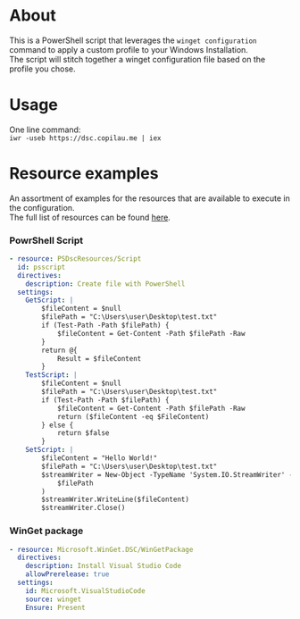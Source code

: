 # About
This is a PowerShell script that leverages the `winget configuration`  command to apply a custom profile to your Windows Installation.
<br>The script will stitch together a winget configuration file based on the profile you chose.
# Usage
One line command: 
<br>`iwr -useb https://dsc.copilau.me | iex`

# Resource examples
An assortment of examples for the resources that are available to execute in the configuration.
<br> The full list of resources can be found [here](https://learn.microsoft.com/en-us/powershell/dsc/reference/psdscresources/overview?view=dsc-2.0#resources).

### PowrShell Script
```yaml
- resource: PSDscResources/Script
  id: psscript
  directives:
    description: Create file with PowerShell
  settings:
    GetScript: |
        $fileContent = $null
        $filePath = "C:\Users\user\Desktop\test.txt"  
        if (Test-Path -Path $filePath) {
            $fileContent = Get-Content -Path $filePath -Raw
        }  
        return @{
            Result = $fileContent
        }
    TestScript: |
        $fileContent = $null
        $filePath = "C:\Users\user\Desktop\test.txt"
        if (Test-Path -Path $filePath) {
            $fileContent = Get-Content -Path $filePath -Raw
            return ($fileContent -eq $FileContent)
        } else {
            return $false
        }
    SetScript: |
        $fileContent = "Hello World!"
        $filePath = "C:\Users\user\Desktop\test.txt"
        $streamWriter = New-Object -TypeName 'System.IO.StreamWriter' -ArgumentList @(
            $filePath
        )
        $streamWriter.WriteLine($fileContent)
        $streamWriter.Close()
```
### WinGet package
```yaml
- resource: Microsoft.WinGet.DSC/WinGetPackage
  directives:
    description: Install Visual Studio Code
    allowPrerelease: true
  settings:
    id: Microsoft.VisualStudioCode
    source: winget
    Ensure: Present
```